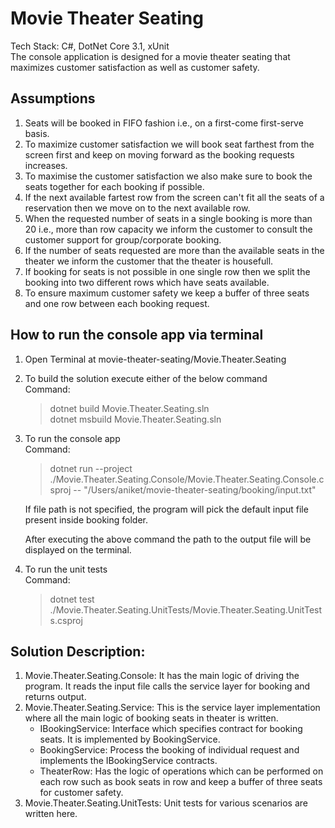 # Movie Theater Seating

Tech Stack: C#, DotNet Core 3.1, xUnit\
The console application is designed for a movie theater seating that maximizes customer satisfaction as well as customer safety.

## Assumptions

1. Seats will be booked in FIFO fashion i.e., on a first-come first-serve basis.
2. To maximize customer satisfaction we will book seat farthest from the screen first and keep on moving forward as the booking requests increases.
3. To maximise the customer satisfaction we also make sure to book the seats together for each booking if possible.
4. If the next available fartest row from the screen can't fit all the seats of a reservation then we move on to the next available row.
5. When the requested number of seats in a single booking is more than 20 i.e., more than row capacity we inform the customer to consult the customer support for group/corporate booking.
6. If the number of seats requested are more than the available seats in the theater we inform the customer that the theater is housefull.
7. If booking for seats is not possible in one single row then we split the booking into two different rows which have seats available.
8. To ensure maximum customer safety we keep a buffer of three seats and one row between each booking request.

## How to run the console app via terminal

1. Open Terminal at movie-theater-seating/Movie.Theater.Seating
2. To build the solution execute either of the below command\
    Command:
    > dotnet build Movie.Theater.Seating.sln  
    > dotnet msbuild Movie.Theater.Seating.sln
3. To run the console app\
    Command:
    > dotnet run --project ./Movie.Theater.Seating.Console/Movie.Theater.Seating.Console.csproj -- "/Users/aniket/movie-theater-seating/booking/input.txt"  
    
    If file path is not specified, the program will pick the default input file present inside booking folder.  
    
    After executing the above command the path to the output file will be displayed on the terminal.  
4. To run the unit tests\
    Command:
    > dotnet test ./Movie.Theater.Seating.UnitTests/Movie.Theater.Seating.UnitTests.csproj

## Solution Description:

1. Movie.Theater.Seating.Console: It has the main logic of driving the program. It reads the input file calls the service layer for booking and returns output.
2. Movie.Theater.Seating.Service: This is the service layer implementation where all the main logic of booking seats in theater is written.
    - IBookingService: Interface which specifies contract for booking seats. It is implemented by BookingService.
    - BookingService: Process the booking of individual request and implements the IBookingService contracts.
    - TheaterRow: Has the logic of operations which can be performed on each row such as book seats in row and keep a buffer of three seats for customer safety.
3. Movie.Theater.Seating.UnitTests: Unit tests for various scenarios are written here.